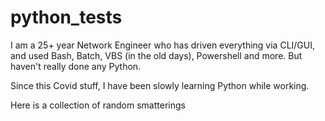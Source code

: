 # python_tests
I am a 25+ year Network Engineer who has driven everything via CLI/GUI, and used Bash, Batch, VBS (in the old days), Powershell and more. But haven't really done any Python.

Since this Covid stuff, I have been slowly learning Python while working.

Here is a collection of random smatterings